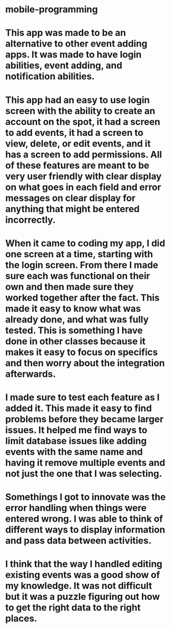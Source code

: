 # mobile-programming
# This app was made to be an alternative to other event adding apps. It was made to have login abilities, event adding, and notification abilities. 
# This app had an easy to use login screen with the ability to create an account on the spot, it had a screen to add events, it had a screen to view, delete, or edit events, and it has a screen to add permissions. All of these features are meant to be very user friendly with clear display on what goes in each field and error messages on clear display for anything that might be entered incorrectly. 
# When it came to coding my app, I did one screen at a time, starting with the login screen. From there I made sure each was functional on their own and then made sure they worked together after the fact. This made it easy to know what was already done, and what was fully tested. This is something I have done in other classes because it makes it easy to focus on specifics and then worry about the integration afterwards. 
# I made sure to test each feature as I added it. This made it easy to find problems before they became larger issues. It helped me find ways to limit database issues like adding events with the same name and having it remove multiple events and not just the one that I was selecting. 
# Somethings I got to innovate was the error handling when things were entered wrong. I was able to think of different ways to display information and pass data between activities. 
# I think that the way I handled editing existing events was a good show of my knowledge. It was not difficult but it was a puzzle figuring out how to get the right data to the right places. 
